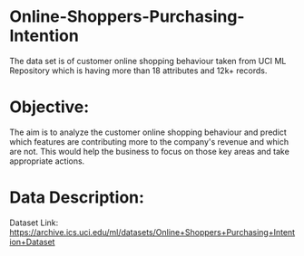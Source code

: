 # Online-Shoppers-Purchasing-Intention

The data set is of customer online shopping behaviour taken from UCI ML Repository which is having more than 18 attributes and 12k+ records.

# Objective:

The aim is to analyze the customer online shopping behaviour and predict which features are contributing more to the company's revenue and which are not. 
This would help the business to focus on those key areas and take appropriate actions.

# Data Description:

Dataset Link: https://archive.ics.uci.edu/ml/datasets/Online+Shoppers+Purchasing+Intention+Dataset
